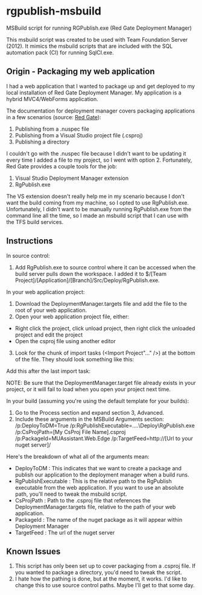 rgpublish-msbuild
=================

MSBuild script for running RGPublish.exe (Red Gate Deployment Manager)

This msbuild script was created to be used with Team Foundation Server (2012).  It mimics the msbuild scripts that are included with the SQL automation pack (CI) for running SqlCI.exe.


Origin - Packaging my web application
-------------------------------------

I had a web application that I wanted to package up and get deployed to my local installation of Red Gate Deployment Manager.  My application is a hybrid MVC4/WebForms application.

The documentation for deployment manager covers packaging applications in a few scenarios (source: [Red Gate](http://documentation.red-gate.com/display/DM2/Packaging+applications)):

1. Publishing from a .nuspec file
2. Publishing from a Visual Studio project file (.csproj)
3. Publishing a directory

I couldn't go with the .nuspec file because I didn't want to be updating it every time I added a file to my project, so I went with option 2.  Fortunately, Red Gate provides a couple tools for the job:

1. Visual Studio Deployment Manager extension
2. RgPublish.exe

The VS extension doesn't really help me in my scenario because I don't want the build coming from my machine, so I opted to use RgPublish.exe.  Unfortunately, I didn't want to be manually running RgPublish.exe from the command line all the time, so I made an msbuild script that I can use with the TFS build services.


Instructions
------------

In source control:
1. Add RgPublish.exe to source control where it can be accessed when the build server pulls down the workspace.  I added it to $/[Team Project]/[Application]/[Branch]/Src/Deploy/RgPublish.exe.

In your web application project:
1. Download the DeploymentManager.targets file and add the file to the root of your web application.
2. Open your web application project file, either:
  - Right click the project, click unload project, then right click the unloaded project and edit the project
  - Open the csproj file using another editor
3. Look for the chunk of import tasks (<Import Project"..." />) at the bottom of the file.  They should look something like this:
  <Import Project="$(MSBuildBinPath)\Microsoft.CSharp.targets" />
  <Import Project="$(VSToolsPath)\WebApplications\Microsoft.WebApplication.targets" Condition="'$(VSToolsPath)' != ''" />
  <Import Project="$(MSBuildExtensionsPath32)\Microsoft\VisualStudio\v10.0\WebApplications\Microsoft.WebApplication.targets" Condition="false" />

  Add this after the last import task:
  <Import Project="DeploymentManager.targets" />
  
  NOTE: Be sure that the DeploymentManager.target file already exists in your project, or it will fail to load when you open your project next time.

In your build (assuming you're using the default template for your builds):
1. Go to the Process section and expand section 3, Advanced.
2. Include these arguments in the MSBuild Arguments section:
/p:DeployToDM=True /p:RgPublishExecutable=..\..\Deploy\RgPublish.exe /p:CsProjPath=[My CsProj File Name].csproj /p:PackageId=MUAssistant.Web.Edge /p:TargetFeed=http://[Url to your nuget server]/

Here's the breakdown of what all of the arguments mean:
- DeployToDM : This indicates that we want to create a package and publish our application to the deployment manager when a build runs.
- RgPublishExecutable : This is the relative path to the RgPublish executable from the web application.  If you want to use an absolute path, you'll need to tweak the msbuild script.
- CsProjPath : Path to the .csproj file that references the DeploymentManager.targets file, relative to the path of your web application.
- PackageId : The name of the nuget package as it will appear within Deployment Manager
- TargetFeed : The url of the nuget server

Known Issues
------------

1. This script has only been set up to cover packaging from a .csproj file.  If you wanted to package a directory, you'd need to tweak the script.
2. I hate how the pathing is done, but at the moment, it works.  I'd like to change this to use source control paths.  Maybe I'll get to that some day.

